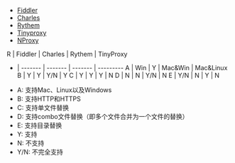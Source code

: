 * [Fiddler](http://www.telerik.com/fiddler)
* [Charles](http://www.charlesproxy.com/)
* [Rythem](https://github.com/AlloyTeam/Rythem)
* [Tinyproxy](https://tinyproxy.github.io/)
* [NProxy](http://goddyzhao.me/nproxy/)

R | Fiddler | Charles | Rythem  | TinyProxy
- | ------- | ------- | ------- | ---------
A |  Win    |    Y    | Mac&Win | Mac&Linux
B |   Y     |    Y    |  Y/N    |    Y
C |   Y     |    Y    |   Y     |    N
D |   N     |    N    |  Y/N    |    N
E |  Y/N    |    N    |   Y     |    N 

* A: 支持Mac、Linux以及Windows
* B: 支持HTTP和HTTPS
* C: 支持单文件替换
* D: 支持combo文件替换（即多个文件合并为一个文件的替换）
* E: 支持目录替换
* Y: 支持
* N: 不支持
* Y/N: 不完全支持
